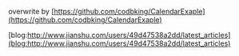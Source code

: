 overwrite by [https://github.com/codbking/CalendarExaple](https://github.com/codbking/CalendarExaple)

[blog:http://www.jianshu.com/users/49d47538a2dd/latest_articles](blog:http://www.jianshu.com/users/49d47538a2dd/latest_articles)